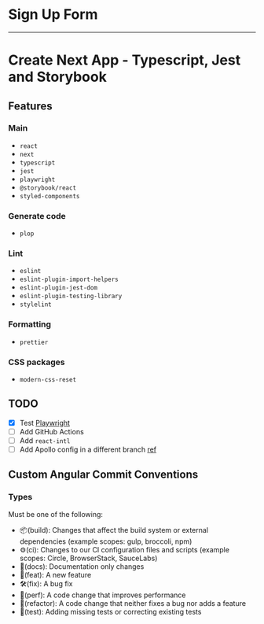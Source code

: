# Sign Up Form

---

# Create Next App - Typescript, Jest and Storybook

## Features

### Main

- `react`
- `next`
- `typescript`
- `jest`
- `playwright`
- `@storybook/react`
- `styled-components`

### Generate code

- `plop`

### Lint

- `eslint`
- `eslint-plugin-import-helpers`
- `eslint-plugin-jest-dom`
- `eslint-plugin-testing-library`
- `stylelint`

### Formatting

- `prettier`

### CSS packages

- `modern-css-reset`

## TODO

- [x] Test [Playwright](https://playwright.dev/)
- [ ] Add GitHub Actions
- [ ] Add `react-intl`
- [ ] Add Apollo config in a different branch
      [ref](https://github.com/vercel/next.js/tree/canary/examples/api-routes-apollo-server-and-client-auth)

## Custom Angular Commit Conventions

### Types

Must be one of the following:

- 📦(build): Changes that affect the build system or external dependencies
  (example scopes: gulp, broccoli, npm)
- ⚙️(ci): Changes to our CI configuration files and scripts (example scopes:
  Circle, BrowserStack, SauceLabs)
- 📖(docs): Documentation only changes
- 🚀(feat): A new feature
- 🛠️(fix): A bug fix
- 🚅(perf): A code change that improves performance
- 🧹(refactor): A code change that neither fixes a bug nor adds a feature
- 🧪(test): Adding missing tests or correcting existing tests
